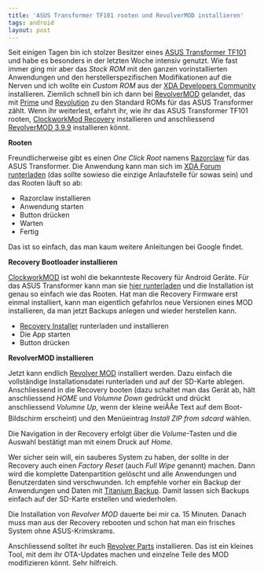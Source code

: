 ```yaml
---
title: 'ASUS Transformer TF101 rooten und RevolverMOD installieren'
tags: android
layout: post
---
```

Seit einigen Tagen bin ich stolzer Besitzer eines [ASUS Transformer
TF101][0] und habe es besonders in der letzten Woche intensiv genutzt. Wie
fast immer ging mir aber das *Stock ROM* mit den ganzen vorinstallierten
Anwendungen und den herstellerspezifischen Modifikationen auf die Nerven
und ich wollte ein *Custom ROM* aus der [XDA Developers Community][1]
installieren. Ziemlich schnell bin ich dann bei [RevolverMOD][2]
gelandet, das mit [Prime][3] und [Revolution][4] zu den Standard ROMs für das
ASUS Transformer zählt. Wenn ihr weiterlest, erfahrt ihr, wie ihr das
ASUS Transformer TF101 rooten, [ClockworkMod Recovery][5] installieren
und anschliessend [RevolverMOD 3.9.9][2] installieren könnt.

**Rooten**

Freundlicherweise gibt es einen *One Click Root* namens [Razorclaw][6]
für das ASUS Transformer. Die Anwendung kann man sich im [XDA Forum
runterladen][6] (das sollte sowieso die einzige Anlaufstelle für sowas
sein) und das Rooten läuft so ab:

* Razorclaw installieren
* Anwendung starten
* Button drücken
* Warten
* Fertig

Das ist so einfach, das man kaum weitere Anleitungen bei Google findet. 

**Recovery Bootloader installieren**

[ClockworkMOD][5] ist wohl die bekannteste Recovery für Android Geräte.
Für das ASUS Transformer kann man sie [hier runterladen][10] und die
Installation ist genau so einfach wie das Rooten. Hat man die Recovery
Firmware erst einmal installiert, kann man eigentlich gefahrlos neue
Versionen eines MOD installieren, da man jetzt Backups anlegen und
wieder herstellen kann.

* [Recovery Installer][10] runterladen und installieren
* Die App starten
* Button drücken

**RevolverMOD installieren**

Jetzt kann endlich [Revolver MOD][2] installiert werden. Dazu einfach die
vollständige Installationsdatei runterladen und auf der SD-Karte
ablegen. Anschliessend in die Recovery booten (dazu schaltet man das
Gerät ab, hält anschliessend *HOME* und *Volumne Down* gedrückt und
drückt anschliessend *Volumne Up*, wenn der kleine weiÃÂe Text auf dem
Boot-Bildschirm erscheint) und den Menüeintrag *Install ZIP from sdcard*
wählen.

Die Navigation in der Recovery erfolgt über die *Volume*-Tasten und die
Auswahl bestätigt man mit einem Druck auf *Home*.

Wer sicher sein will, ein sauberes System zu haben, der sollte in der
Recovery auch einen *Factory Reset* (auch *Full Wipe* genannt) machen.
Dann wird die komplette Datenpartition gelöscht und alle Anwendungen und
Benutzerdaten sind verschwunden. Ich empfehle vorher ein Backup der
Anwendungen und Daten mit [Titanium Backup][9]. Damit lassen sich
Backups einfach auf der SD-Karte erstellen und wiederholen.

Die Installation von *Revolver MOD* dauerte bei mir ca. 15 Minuten.
Danach muss man aus der Recovery rebooten und schon hat man ein frisches
System ohne ASUS-Krimskrams.

Anschliessend solltet ihr euch [Revolver Parts][8] installieren. Das ist
ein kleines Tool, mit dem ihr OTA-Updates machen und einzelne Teile des
MOD modifizieren könnt. Sehr hilfreich.

[0]: http://www.asus.de/Eee/Eee_Pad/Eee_Pad_Transformer_TF101/
[1]: http://forum.xda-developers.com/
[2]: http://forum.xda-developers.com/showthread.php?t=1173230
[3]: http://forum.xda-developers.com/showthread.php?t=1251044
[4]: http://forum.xda-developers.com/showthread.php?t=1245892
[5]: http://forum.xda-developers.com/showthread.php?t=1213723
[6]: http://forum.xda-developers.com/showthread.php?t=1345049
[8]: https://market.android.com/details?id=com.gnufabio.revolver_parts
[9]: https://market.android.com/details?id=com.keramidas.TitaniumBackup
[10]: http://forum.xda-developers.com/showthread.php?t=1346180

